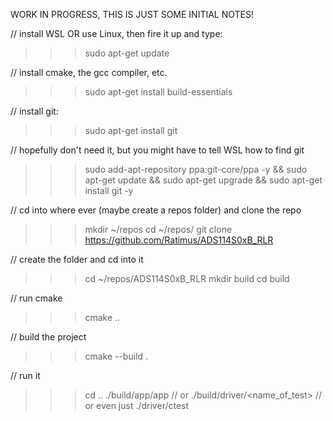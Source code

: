 WORK IN PROGRESS, THIS IS JUST SOME INITIAL NOTES!

// install WSL OR use Linux, then fire it up and type:
>>> sudo apt-get update

// install cmake, the gcc compiler, etc.
>>> sudo apt-get install build-essentials

// install git:
>>> sudo apt-get install git

// hopefully don't need it, but you might have to tell WSL how to find git
>>> sudo add-apt-repository ppa:git-core/ppa -y && sudo apt-get update && sudo apt-get upgrade && sudo apt-get install git -y

// cd into where ever (maybe create a repos folder) and clone the repo
>>> mkdir ~/repos
>>> cd ~/repos/
>>> git clone https://github.com/Ratimus/ADS114S0xB_RLR

// create the <build> folder and cd into it
>>> cd ~/repos/ADS114S0xB_RLR
>>> mkdir build
>>> cd build

// run cmake
>>> cmake ..

// build the project
>>> cmake --build .

// run it
>>> cd ..
>>> ./build/app/app
// or
>>> ./build/driver/<name_of_test>
// or even just
>>> ./driver/ctest

